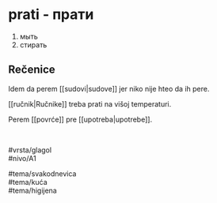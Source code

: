 # prati - прати

1. мыть
2. стирать

## Rečenice

Idem da perem [[sudovi|sudove]] jer niko nije hteo da ih pere.

[[ručnik|Ručnike]] treba prati na višoj temperaturi.

Perem [[povrće]] pre [[upotreba|upotrebe]].

<br>

#vrsta/glagol  
#nivo/A1  

#tema/svakodnevica  
#tema/kuća  
#tema/higijena  
